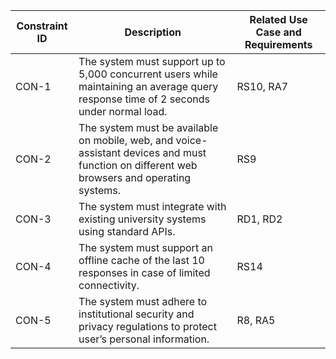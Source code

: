 | Constraint ID | Description | Related Use Case and Requirements |
|---|---|---|
| CON-1 | The system must support up to 5,000 concurrent users while maintaining an average query response time of 2 seconds under normal load. | RS10, RA7 |
| CON-2 | The system must be available on mobile, web, and voice-assistant devices and must function on different web browsers and operating systems. | RS9 |
| CON-3 | The system must integrate with existing university systems using standard APIs. | RD1, RD2 |
| CON-4 | The system must support an offline cache of the last 10 responses in case of limited connectivity. | RS14 |
| CON-5 | The system must adhere to institutional security and privacy regulations to protect user’s personal information. | R8, RA5 |
